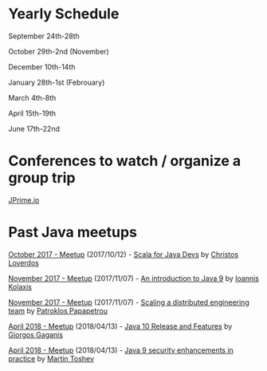 # Yearly Schedule
September 24th-28th

October 29th-2nd (November)

December 10th-14th

January 28th-1st (Febrouary)

March 4th-8th

April 15th-19th

June 17th-22nd

# Conferences to watch / organize a group trip
[JPrime.io](http://jprime.io)




# Past Java meetups
[October 2017 - Meetup](https://www.meetup.com/preview/Thessaloniki-Java-Meetup-Group/events/243845654) (2017/10/12) - [Scala for Java Devs](2017/files/20171012-jvm-thessaloniki.pdf) by [Christos Loverdos](https://github.com/loverdos)

[November 2017 - Meetup](https://www.meetup.com/Thessaloniki-Java-Meetup-Group/events/244412454) (2017/11/07) - [An introduction to Java 9](2017/files/JavaMeetupThessaloniki_Kolaxis_Ioannis_Java9.pdf) by [Ioannis Kolaxis](https://www.linkedin.com/in/ioannis-kolaxis)

[November 2017 - Meetup](https://www.meetup.com/Thessaloniki-Java-Meetup-Group/events/244412454) (2017/11/07) - [Scaling a distributed engineering team](2017/files/Scaling_a_distributed_engineering_team.pdf) by [Patroklos Papapetrou](https://github.com/ppapapetrou76)

[April 2018 - Meetup](https://www.meetup.com/Thessaloniki-Java-Meetup-Group/events/249024414/) (2018/04/13) - [Java 10 Release and Features](https://docs.google.com/presentation/d/1EiEGnvHWz79fcS_JcyXAJnTMszALYXclyf4EvAvzwjQ/edit?usp=sharing) by [Giorgos Gaganis](https://giorgosgaganis.com)

[April 2018 - Meetup](https://www.meetup.com/Thessaloniki-Java-Meetup-Group/events/249024414/) (2018/04/13) - [Java 9 security enhancements in practice](2018/files/Java_9_security_enhancements_in_practice.pdf) by [Martin Toshev](http://martin-toshev.com)

